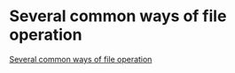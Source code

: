 # Several common ways of file operation
[Several common ways of file operation](https://aiwithcloud.com/2022/09/15/several_common_ways_of_file_operation/)